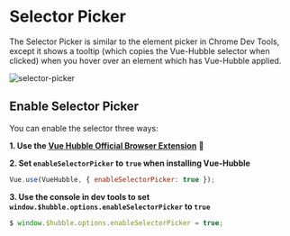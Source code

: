 # Selector Picker

The Selector Picker is similar to the element picker in Chrome Dev Tools, except it shows a tooltip
(which copies the Vue-Hubble selector when clicked) when you
hover over an element which has Vue-Hubble applied.

![selector-picker](/assets/img/selector-picker.gif)

## Enable Selector Picker

You can enable the selector three ways:

__1. Use the [Vue Hubble Official Browser Extension](https://chrome.google.com/webstore/detail/vue-hubble/kgmcnpoibbdnlheneapenlckppkfhejh/related)__ :rocket:

__2. Set `enableSelectorPicker` to `true` when installing Vue-Hubble__

```javascript
Vue.use(VueHubble, { enableSelectorPicker: true });
```

__3. Use the console in dev tools to set `window.$hubble.options.enableSelectorPicker` to `true`__

```javascript
$ window.$hubble.options.enableSelectorPicker = true;
```
